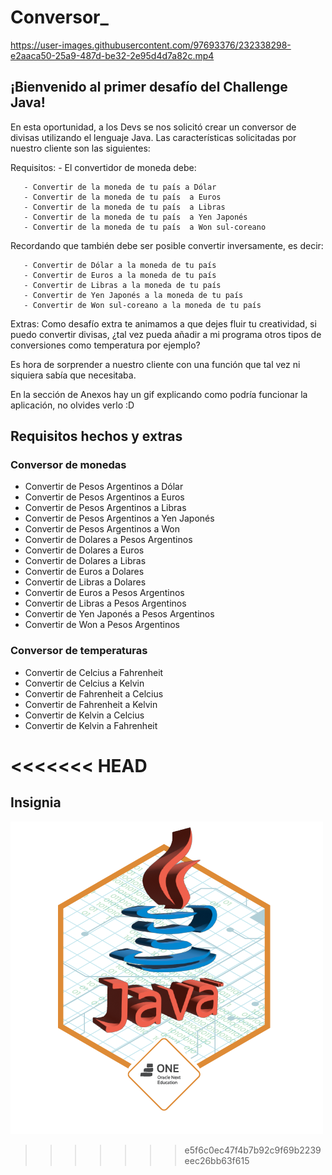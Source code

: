 # Conversor_

https://user-images.githubusercontent.com/97693376/232338298-e2aaca50-25a9-487d-be32-2e95d4d7a82c.mp4


<h2> ¡Bienvenido al primer desafío del Challenge Java! </h2>

<p> En esta oportunidad, a los Devs se nos solicitó crear un conversor de divisas utilizando el lenguaje Java. Las características solicitadas por nuestro cliente son las siguientes: </p>
<p>
Requisitos:
- El convertidor de moneda debe:

       - Convertir de la moneda de tu país a Dólar
       - Convertir de la moneda de tu país  a Euros
       - Convertir de la moneda de tu país  a Libras 
       - Convertir de la moneda de tu país  a Yen Japonés
       - Convertir de la moneda de tu país  a Won sul-coreano
       
Recordando que también debe ser posible convertir inversamente, es decir:

       - Convertir de Dólar a la moneda de tu país
       - Convertir de Euros a la moneda de tu país
       - Convertir de Libras a la moneda de tu país
       - Convertir de Yen Japonés a la moneda de tu país
       - Convertir de Won sul-coreano a la moneda de tu país
Extras:
Como desafío extra te animamos a que dejes fluir tu creatividad, si puedo convertir divisas, ¿tal vez pueda añadir a mi programa otros tipos de conversiones como temperatura por ejemplo?

Es hora de sorprender a nuestro cliente con una función que tal vez ni siquiera sabía que necesitaba.

En la sección de Anexos hay un gif explicando como podría funcionar la aplicación, no olvides verlo :D
</p>

<h2> Requisitos hechos y extras</h2>

<h3> Conversor de monedas </h3>
<ul>
       <li> Convertir de Pesos Argentinos a Dólar </li>
       <li> Convertir de Pesos Argentinos  a Euros </li>
       <li> Convertir de Pesos Argentinos  a Libras </li>
       <li> Convertir de Pesos Argentinos  a Yen Japonés </li>
       <li> Convertir de Pesos Argentinos  a Won </li>
       <li> Convertir de Dolares a Pesos Argentinos </li>
       <li> Convertir de Dolares a Euros </li>
       <li> Convertir de Dolares a Libras </li>
       <li> Convertir de Euros a Dolares </li>
       <li> Convertir de Libras a Dolares </li>
       <li> Convertir de Euros a Pesos Argentinos </li>
       <li> Convertir de Libras a Pesos Argentinos </li>
       <li> Convertir de Yen Japonés a Pesos Argentinos </li>
       <li> Convertir de Won  a Pesos Argentinos </li>
</ul>

<h3> Conversor de temperaturas </h3>

<ul> 
       <li> Convertir de Celcius a Fahrenheit </li>
       <li> Convertir de Celcius a Kelvin </li>
       <li> Convertir de Fahrenheit a Celcius </li>
       <li> Convertir de Fahrenheit a Kelvin </li>
       <li> Convertir de Kelvin a Celcius </li>
       <li> Convertir de Kelvin a Fahrenheit </li>
</ul>

<<<<<<< HEAD
=======
<h2> Insignia </h2>

![](https://github.com/lorenavtobares/Conversor_/blob/master/src/conversor/Imagenes/Insignia.png)

>>>>>>> e5f6c0ec47f4b7b92c9f69b2239eec26bb63f615
